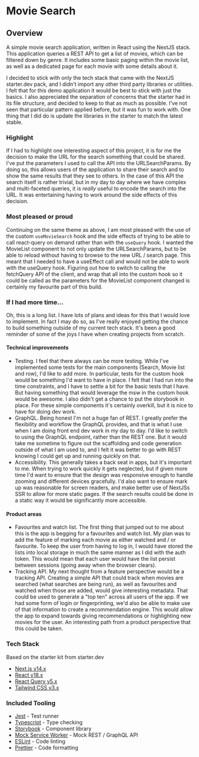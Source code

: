 # Movie Search


## Overview
A simple movie search application, written in React using the NextJS stack. This application queries a REST API to get a list of movies, which can be filtered down by genre. It includes some basic paging within the movie list, as well as a dedicated page for each movie with some details about it.


I decided to stick with only the tech stack that came with the NextJS starter.dev pack, and I didn't import any other third party libraries or utilities. I felt that for this demo application it would be best to stick with just the basics. I also appreciated the separation of concerns that the starter had in its file structure, and decided to keep to that as much as possible. I've not seen that particular pattern applied before, but it was fun to work with. One thing that I did do is update the libraries in the starter to match the latest stable.


### Highlight
If I had to highlight one interesting aspect of this project, it is for me the decision to make the URL for the search something that could be shared. I've put the parameters I used to call the API into the URLSearchParams. By doing so, this allows users of the application to share their search and to show the same results that they see to others. In the case of this API the search itself is rather trivial, but in my day to day where we have complex and multi-faceted queries, it is _really_ useful to encode the search into the URL. It was entertaining having to work around the side effects of this decision.


### Most pleased or proud
Continuing on the same theme as above, I am most pleased with the use of the custom `useMovieSearch` hook and the side effects of trying to be able to call react-query on demand rather than with the `useQuery` hook. I wanted the MovieList component to not only update the URLSearchParams, but to be able to reload without having to browse to the new URL / search page. This meant that I needed to have a useEffect call and would not be able to work with the useQuery hook. Figuring out how to switch to calling the fetchQuery API of the client, and wrap that all into the custom hook so it could be called as the parameters for the MovieList component changed is certainly my favourite part of this build.


### If I had more time...
Oh, this is a long list. I have lots of plans and ideas for this that I would love to implement. In fact I may do so, as I've really enjoyed getting the chance to build something outside of my current tech stack. It's been a good reminder of some of the joys I have when creating projects from scratch.


#### Technical improvements
- Testing. I feel that there always can be more testing. While I've implemented some tests for the main components (Search, Movie list and row), I'd like to add more. In particular, tests for the custom hook would be something I'd want to have in place. I felt that I had run into the time constraints, and I have to settle a bit for the basic tests that I have. But having something that would leverage the msw in the custom hook would be awesome. I also didn't get a chance to put the storybook in place. For these simple components it's certainly overkill, but it is nice to have for doing dev work.
- GraphQL. Being honest I'm not a huge fan of REST. I greatly prefer the flexibility and workflow the GraphQL provides, and that is what I use when I am doing front end dev work in my day to day. I'd like to switch to using the GraphQL endpoint, rather than the REST one. But it would take me sometime to figure out the scaffolding and code generation outside of what I am used to, and I felt it was better to go with REST knowing I could get up and running quickly on that.
- Accessibility. This generally takes a back seat in apps, but it's important to me. When trying to work quickly it gets neglected, but if given more time I'd want to ensure that the design was responsive enough to handle zooming and different devices gracefully. I'd also want to ensure mark up was reasonable for screen readers, and make better use of NextJSs SSR to allow for more static pages. If the search results could be done in a static way it would be significantly more accessible.


#### Product areas
- Favourites and watch list. The first thing that jumped out to me about this is the app is begging for a favourites and watch list. My plan was to add the feature of marking each movie as either watched and / or favourite. To keep the user from having to log in, I would have stored the lists into local storage in much the same manner as I did with the auth token. This would mean that each user would have the list persist between sessions (going away when the browser clears).
- Tracking API. My next thought from a feature perspective would be a tracking API. Creating a simple API that could track when movies are searched (what searches are being run), as well as favourites and watched when those are added, would give interesting metadata. That could be used to generate a "top ten" across all users of the app. If we had some form of login or fingerprinting, we'd also be able to make use of that information to create a recommendation engine. This would allow the app to expand towards giving recommendations or highlighting new movies for the user. An interesting path from a product perspective that this could be taken.


### Tech Stack


Based on the starter kit from starter.dev


- [Next.js v14.x](https://nextjs.org)
- [React v18.x](https://reactjs.org)
- [React Query v5.x](https://react-query.tanstack.com/)
- [Tailwind CSS v3.x](https://tailwindcss.com/)


### Included Tooling


- [Jest](https://jestjs.io/) - Test runner
- [Typescript](https://www.typescriptlang.org/) - Type checking
- [Storybook](https://storybook.js.org/) - Component library
- [Mock Service Worker](https://mswjs.io/) - Mock REST / GraphQL API
- [ESLint](https://eslint.org/) - Code linting
- [Prettier](https://prettier.io/) - Code formatting



